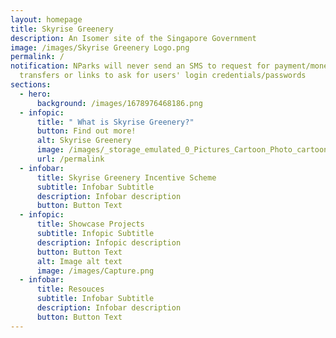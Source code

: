 ```yaml
---
layout: homepage
title: Skyrise Greenery
description: An Isomer site of the Singapore Government
image: /images/Skyrise Greenery Logo.png
permalink: /
notification: NParks will never send an SMS to request for payment/money
  transfers or links to ask for users' login credentials/passwords
sections:
  - hero:
      background: /images/1678976468186.png
  - infopic:
      title: " What is Skyrise Greenery?"
      button: Find out more!
      alt: Skyrise Greenery
      image: /images/_storage_emulated_0_Pictures_Cartoon_Photo_cartoon1678975724895.jpg
      url: /permalink
  - infobar:
      title: Skyrise Greenery Incentive Scheme
      subtitle: Infobar Subtitle
      description: Infobar description
      button: Button Text
  - infopic:
      title: Showcase Projects
      subtitle: Infopic Subtitle
      description: Infopic description
      button: Button Text
      alt: Image alt text
      image: /images/Capture.png
  - infobar:
      title: Resouces
      subtitle: Infobar Subtitle
      description: Infobar description
      button: Button Text
---
```

